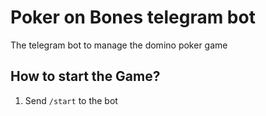 # Poker on Bones telegram bot

The telegram bot to manage the domino poker game 

## How to start the Game?

1. Send `/start` to the bot
